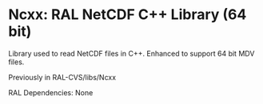 # Ncxx: RAL NetCDF C++ Library (64 bit)

Library used to read NetCDF files in C++. Enhanced to support 64 bit MDV files.

Previously in RAL-CVS/libs/Ncxx

RAL Dependencies: None
